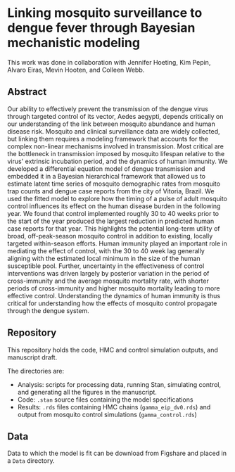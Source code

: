 # Linking mosquito surveillance to dengue fever through Bayesian mechanistic modeling

This work was done in collaboration with Jennifer Hoeting, Kim Pepin, Alvaro Eiras, Mevin Hooten, and Colleen Webb.

## Abstract

Our ability to effectively prevent the transmission of the dengue virus through targeted control of its vector, Aedes aegypti, depends critically on our understanding of the link between mosquito abundance and human disease risk.
Mosquito and clinical surveillance data are widely collected, but linking them requires a modeling framework that accounts for the complex non-linear mechanisms involved in transmission.
Most critical are the bottleneck in transmission imposed by mosquito lifespan relative to the virus' extrinsic incubation period, and the dynamics of human immunity.
We developed a differential equation model of dengue transmission and embedded it in a Bayesian hierarchical framework that allowed us to estimate latent time series of mosquito demographic rates from mosquito trap counts and dengue case reports from the city of Vitoria, Brazil.
We used the fitted model to explore how the timing of a pulse of adult mosquito control influences its effect on the human disease burden in the following year.
We found that control implemented roughly 30 to 40 weeks prior to the start of the year produced the largest reduction in predicted human case reports for that year.
This highlights the potential long-term utility of broad, off-peak-season mosquito control in addition to existing, locally targeted within-season efforts.
Human immunity played an important role in mediating the effect of control, with the 30 to 40 week lag generally aligning with the estimated local minimum in the size of the human susceptible pool.
Further, uncertainty in the effectiveness of control interventions was driven largely by posterior variation in the period of cross-immunity and the average mosquito mortality rate, with shorter periods of cross-immunity and higher mosquito mortality leading to more effective control.
Understanding the dynamics of human immunity is thus critical for understanding how the effects of mosquito control propagate through the dengue system.

## Repository

This repository holds the code, HMC and control simulation outputs, and manuscript draft.

The directories are:

* Analysis: scripts for processing data, running Stan, simulating control, and generating all the figures in the manuscript.
* Code: `.stan` source files containing the model specifications
* Results: `.rds` files containing HMC chains (`gamma_eip_dv0.rds`) and output from mosquito control simulations (`gamma_control.rds`)

## Data

Data to which the model is fit can be download from Figshare and placed in a `Data` directory.
